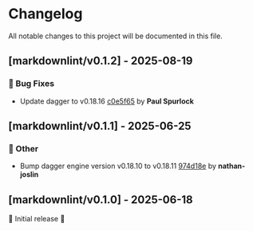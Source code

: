 # Changelog

All notable changes to this project will be documented in this file.

## [markdownlint/v0.1.2] - 2025-08-19

### 🐛 Bug Fixes

- Update dagger to v0.18.16 [c0e5f65](https://github.com/act3-ai/dagger/commit/c0e5f65fae2026be45df75e971ee76d8f4312ab0) by **Paul Spurlock**


## [markdownlint/v0.1.1] - 2025-06-25

### 💼 Other

- Bump dagger engine version v0.18.10 to v0.18.11 [974d18e](https://github.com/act3-ai/dagger/commit/974d18e73f0bb17ce27698f7d8a9abc3003b98f6) by **nathan-joslin**


## [markdownlint/v0.1.0] - 2025-06-18

🚀 Initial release 🚀
